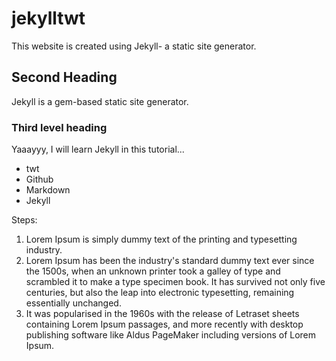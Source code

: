 # jekylltwt

This website is created using Jekyll- a static site generator.

## Second Heading

Jekyll is a gem-based static site generator.

### Third level heading

Yaaayyy, I will learn Jekyll in this tutorial...

- twt
- Github
- Markdown
- Jekyll

Steps:
1. Lorem Ipsum is simply dummy text of the printing and typesetting industry. 
2. Lorem Ipsum has been the industry's standard dummy text ever since the 1500s, when an unknown printer took a galley of type and scrambled it to make a type specimen book. It has survived not only five centuries, but also the leap into electronic typesetting, remaining essentially unchanged. 
3. It was popularised in the 1960s with the release of Letraset sheets containing Lorem Ipsum passages, and more recently with desktop publishing software like Aldus PageMaker including versions of Lorem Ipsum.
